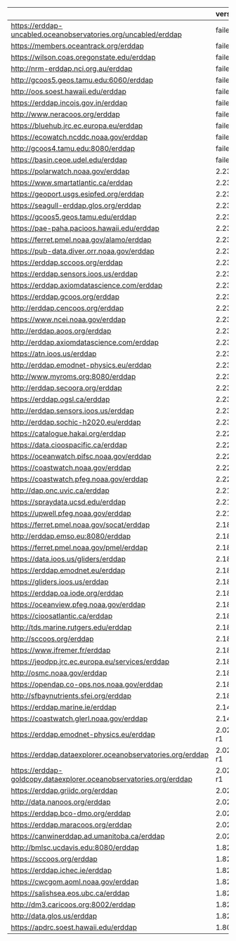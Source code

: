 |                                                                    | version       |
|:-------------------------------------------------------------------|:--------------|
| https://erddap-uncabled.oceanobservatories.org/uncabled/erddap     | failed        |
| https://members.oceantrack.org/erddap                              | failed        |
| https://wilson.coas.oregonstate.edu/erddap                         | failed        |
| http://nrm-erddap.nci.org.au/erddap                                | failed        |
| http://gcoos5.geos.tamu.edu:6060/erddap                            | failed        |
| http://oos.soest.hawaii.edu/erddap                                 | failed        |
| https://erddap.incois.gov.in/erddap                                | failed        |
| http://www.neracoos.org/erddap                                     | failed        |
| https://bluehub.jrc.ec.europa.eu/erddap                            | failed        |
| https://ecowatch.ncddc.noaa.gov/erddap                             | failed        |
| http://gcoos4.tamu.edu:8080/erddap                                 | failed        |
| https://basin.ceoe.udel.edu/erddap                                 | failed        |
| https://polarwatch.noaa.gov/erddap                                 | 2.23          |
| https://www.smartatlantic.ca/erddap                                | 2.23          |
| https://geoport.usgs.esipfed.org/erddap                            | 2.23          |
| https://seagull-erddap.glos.org/erddap                             | 2.23          |
| https://gcoos5.geos.tamu.edu/erddap                                | 2.23          |
| https://pae-paha.pacioos.hawaii.edu/erddap                         | 2.23          |
| https://ferret.pmel.noaa.gov/alamo/erddap                          | 2.23          |
| https://pub-data.diver.orr.noaa.gov/erddap                         | 2.23          |
| https://erddap.sccoos.org/erddap                                   | 2.23          |
| https://erddap.sensors.ioos.us/erddap                              | 2.23          |
| https://erddap.axiomdatascience.com/erddap                         | 2.23          |
| https://erddap.gcoos.org/erddap                                    | 2.23          |
| http://erddap.cencoos.org/erddap                                   | 2.23          |
| https://www.ncei.noaa.gov/erddap                                   | 2.23          |
| http://erddap.aoos.org/erddap                                      | 2.23          |
| http://erddap.axiomdatascience.com/erddap                          | 2.23          |
| https://atn.ioos.us/erddap                                         | 2.23          |
| http://erddap.emodnet-physics.eu/erddap                            | 2.23          |
| http://www.myroms.org:8080/erddap                                  | 2.23          |
| http://erddap.secoora.org/erddap                                   | 2.23          |
| https://erddap.ogsl.ca/erddap                                      | 2.23          |
| http://erddap.sensors.ioos.us/erddap                               | 2.23          |
| http://erddap.sochic-h2020.eu/erddap                               | 2.23          |
| https://catalogue.hakai.org/erddap                                 | 2.22          |
| https://data.cioospacific.ca/erddap                                | 2.22          |
| https://oceanwatch.pifsc.noaa.gov/erddap                           | 2.22          |
| https://coastwatch.noaa.gov/erddap                                 | 2.22          |
| https://coastwatch.pfeg.noaa.gov/erddap                            | 2.22          |
| http://dap.onc.uvic.ca/erddap                                      | 2.21          |
| https://spraydata.ucsd.edu/erddap                                  | 2.21          |
| https://upwell.pfeg.noaa.gov/erddap                                | 2.21          |
| https://ferret.pmel.noaa.gov/socat/erddap                          | 2.18          |
| http://erddap.emso.eu:8080/erddap                                  | 2.18          |
| https://ferret.pmel.noaa.gov/pmel/erddap                           | 2.18          |
| https://data.ioos.us/gliders/erddap                                | 2.18          |
| https://erddap.emodnet.eu/erddap                                   | 2.18          |
| https://gliders.ioos.us/erddap                                     | 2.18          |
| https://erddap.oa.iode.org/erddap                                  | 2.18          |
| https://oceanview.pfeg.noaa.gov/erddap                             | 2.18          |
| https://cioosatlantic.ca/erddap                                    | 2.18          |
| http://tds.marine.rutgers.edu/erddap                               | 2.18          |
| http://sccoos.org/erddap                                           | 2.18          |
| https://www.ifremer.fr/erddap                                      | 2.18          |
| https://jeodpp.jrc.ec.europa.eu/services/erddap                    | 2.18          |
| http://osmc.noaa.gov/erddap                                        | 2.18          |
| https://opendap.co-ops.nos.noaa.gov/erddap                         | 2.18          |
| http://sfbaynutrients.sfei.org/erddap                              | 2.18          |
| https://erddap.marine.ie/erddap                                    | 2.14          |
| https://coastwatch.glerl.noaa.gov/erddap                           | 2.14          |
| https://erddap.emodnet-physics.eu/erddap                           | 2.02_axiom-r1 |
| https://erddap.dataexplorer.oceanobservatories.org/erddap          | 2.02_axiom-r1 |
| https://erddap-goldcopy.dataexplorer.oceanobservatories.org/erddap | 2.02_axiom-r1 |
| https://erddap.griidc.org/erddap                                   | 2.02          |
| http://data.nanoos.org/erddap                                      | 2.02          |
| https://erddap.bco-dmo.org/erddap                                  | 2.02          |
| https://erddap.maracoos.org/erddap                                 | 2.02          |
| https://canwinerddap.ad.umanitoba.ca/erddap                        | 2.02          |
| http://bmlsc.ucdavis.edu:8080/erddap                               | 1.82          |
| https://sccoos.org/erddap                                          | 1.82          |
| https://erddap.ichec.ie/erddap                                     | 1.82          |
| https://cwcgom.aoml.noaa.gov/erddap                                | 1.82          |
| https://salishsea.eos.ubc.ca/erddap                                | 1.82          |
| http://dm3.caricoos.org:8002/erddap                                | 1.82          |
| http://data.glos.us/erddap                                         | 1.82          |
| https://apdrc.soest.hawaii.edu/erddap                              | 1.80          |